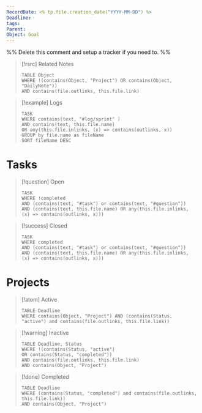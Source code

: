 ```yaml
---
RecordDate: <% tp.file.creation_date("YYYY-MM-DD") %>
Deadline: 
tags: 
Parent: 
Object: Goal
---
```

%% Delete this comment and setup a tracker if you need to. %%

>[!rsrc]  Related Notes
>```dataview
>TABLE Object
>WHERE !(contains(Object, "Project") OR contains(Object, "DailyNote"))
>AND contains(file.outlinks, this.file.link)

> [!example] Logs
> ```dataview
> TASK
>WHERE contains(text, "#log/sprint" )
>AND contains(text, this.file.name)
>OR any(this.file.inlinks, (x) => contains(outlinks, x))
>GROUP by file.name as fileName
>SORT fileName DESC

# Tasks

>[!question] Open
>```dataview
>TASK
>WHERE !completed
>AND (contains(text, "#task") or contains(text, "#question"))
>AND (contains(text, this.file.name) OR any(this.file.inlinks, (x) => contains(outlinks, x)))

>[!success] Closed
>```dataview
>TASK
>WHERE completed
>AND (contains(text, "#task") or contains(text, "#question"))
>AND (contains(text, this.file.name) OR any(this.file.inlinks, (x) => contains(outlinks, x)))

# Projects

> [!atom] Active
> ```dataview
> TABLE Deadline
> WHERE contains(Object, "Project") AND (contains(Status, "active") and contains(file.outlinks, this.file.link))

> [!warning] Inactive
> ```dataview
> TABLE Deadline, Status
> WHERE !(contains(Status, "active")
> OR contains(Status, "completed"))
> AND contains(file.outlinks, this.file.link)
> AND contains(Object, "Project")

> [!done] Completed
> ```dataview
> TABLE Deadline
> WHERE (contains(Status, "completed") and contains(file.outlinks, this.file.link))
> AND contains(Object, "Project")